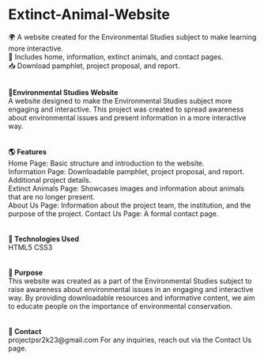 # Extinct-Animal-Website
🌍 A website created for the Environmental Studies subject to make learning more interactive.<br> 📄 Includes home, information, extinct animals, and contact pages. <br> 📥 Download pamphlet, project proposal, and report.

<br>
<b>🌿Environmental Studies Website </b><br>
A website designed to make the Environmental Studies subject more engaging and interactive. This project was created to spread awareness about environmental issues and present information in a more interactive way.
<br><br><br>
<b>🌎 Features</b><br>
Home Page: Basic structure and introduction to the website.<br>
Information Page:
Downloadable pamphlet, project proposal, and report.
Additional project details.<br>
Extinct Animals Page:
Showcases images and information about animals that are no longer present.<br>
About Us Page:
Information about the project team, the institution, and the purpose of the project.
Contact Us Page: A formal contact page.
<br>
<br
<br>
<br>
<b>🔧 Technologies Used</b><br>
HTML5
CSS3
<br><br>
<br>
<b>🎯 Purpose</b><br>
This website was created as a part of the Environmental Studies subject to raise awareness about environmental issues in an engaging and interactive way. By providing downloadable resources and informative content, we aim to educate people on the importance of environmental conservation.
<br><br>
<br>
<b>📩 Contact</b><br>
projectpsr2k23@gmail.com
For any inquiries, reach out via the Contact Us page.
